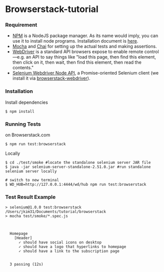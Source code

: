 # Browserstack-tutorial



### Requirement
- [NPM](https://docs.npmjs.com/getting-started/what-is-npm) is a NodeJS package manager. As its name would imply, you can use it to install node programs. Installation document is [here](https://docs.npmjs.com/getting-started/installing-node).
- [Mocha](https://www.npmjs.com/package/mocha) and [Chai](https://www.npmjs.com/package/chai) for setting up the actual tests and making assertions.
- [WebDriver](https://www.w3.org/TR/webdriver/) is a standard API browsers expose to enable remote control—e.g. an API to say things like "load this page, then find this element, then click on it, then wait, then find this element, then read the contents."
- [Selenium Webdriver Node API](http://selenium.googlecode.com/git/docs/api/javascript/index.html), a Promise-oriented Selenium client (we install it via [browserstack-webdriver](https://www.npmjs.com/package/browserstack-webdriver)).

### Installation

Install dependencies
```shell
$ npm install
```


### Running Tests
on Browserstack.com
```shell
$ npm run test:browserstack
```
Locally
```shell
$ cd ./test/smoke #locate the standalone selenium server JAR file
$ java -jar selenium-server-standalone-2.51.0.jar #run standalone selenium server locally

# switch to new terminal
$ WD_HUB=http://127.0.0.1:4444/wd/hub npm run test:browserstack
```

### Test Result Example
```shell
> selenium@1.0.0 test:browserstack /Users/jkim31/Documents/tutorial/browserstack
> mocha test/smoke/*.spec.js



  Homepage
    [Header]
      ✓ should have social icons on desktop
      ✓ should have a logo that hyperlinks to homepage
      ✓ should have a link to the subscription page


  3 passing (12s)
```
